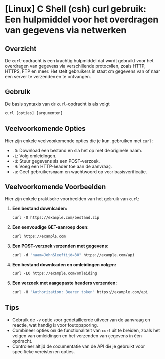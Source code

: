 # [Linux] C Shell (csh) curl gebruik: Een hulpmiddel voor het overdragen van gegevens via netwerken

## Overzicht
De `curl`-opdracht is een krachtig hulpmiddel dat wordt gebruikt voor het overdragen van gegevens via verschillende protocollen, zoals HTTP, HTTPS, FTP en meer. Het stelt gebruikers in staat om gegevens van of naar een server te verzenden en te ontvangen.

## Gebruik
De basis syntaxis van de `curl`-opdracht is als volgt:

```csh
curl [opties] [argumenten]
```

## Veelvoorkomende Opties
Hier zijn enkele veelvoorkomende opties die je kunt gebruiken met `curl`:

- `-O`: Download een bestand en sla het op met de originele naam.
- `-L`: Volg omleidingen.
- `-d`: Stuur gegevens als een POST-verzoek.
- `-H`: Voeg een HTTP-header toe aan de aanvraag.
- `-u`: Geef gebruikersnaam en wachtwoord op voor basisverificatie.

## Veelvoorkomende Voorbeelden

Hier zijn enkele praktische voorbeelden van het gebruik van `curl`:

1. **Een bestand downloaden:**

   ```csh
   curl -O https://example.com/bestand.zip
   ```

2. **Een eenvoudige GET-aanroep doen:**

   ```csh
   curl https://example.com
   ```

3. **Een POST-verzoek verzenden met gegevens:**

   ```csh
   curl -d "naam=John&leeftijd=30" https://example.com/api
   ```

4. **Een bestand downloaden en omleidingen volgen:**

   ```csh
   curl -LO https://example.com/omleiding
   ```

5. **Een verzoek met aangepaste headers verzenden:**

   ```csh
   curl -H "Authorization: Bearer token" https://example.com/api
   ```

## Tips
- Gebruik de `-v` optie voor gedetailleerde uitvoer van de aanvraag en reactie, wat handig is voor foutopsporing.
- Combineer opties om de functionaliteit van `curl` uit te breiden, zoals het volgen van omleidingen en het verzenden van gegevens in één opdracht.
- Controleer altijd de documentatie van de API die je gebruikt voor specifieke vereisten en opties.